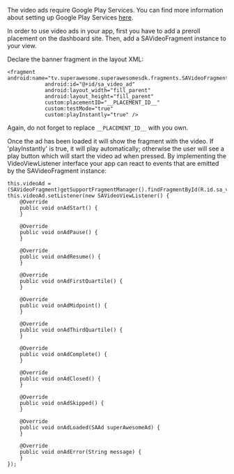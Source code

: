 The video ads require Google Play Services. You can find more information about setting up Google Play Services [here](http://developer.android.com/google/play-services/setup.html).

In order to use video ads in your app, first you have to add a preroll placement on the dashboard site. Then, add a SAVideoFragment instance to your view.

Declare the banner fragment in the layout XML:
	
```
<fragment android:name="tv.superawesome.superawesomesdk.fragments.SAVideoFragment"
            android:id="@+id/sa_video_ad"
            android:layout_width="fill_parent"
            android:layout_height="fill_parent"
            custom:placementID="__PLACEMENT_ID__"
            custom:testMode="true"
            custom:playInstantly="true" />
```

Again, do not forget to replace `__PLACEMENT_ID__` with you own.

Once the ad has been loaded it will show the fragment with the video. If 'playInstantly' is true, it will play automatically; otherwise the user will see a play button which will start the video ad when pressed. By implementing the VideoViewListener interface your app can react to events that are emitted by the SAVideoFragment instance:

```
this.videoAd = (SAVideoFragment)getSupportFragmentManager().findFragmentById(R.id.sa_video_ad);
this.videoAd.setListener(new SAVideoViewListener() {
    @Override
    public void onAdStart() {
    }

    @Override
    public void onAdPause() {
    }

    @Override
    public void onAdResume() {
    }

    @Override
    public void onAdFirstQuartile() {
    }

    @Override
    public void onAdMidpoint() {
    }

    @Override
    public void onAdThirdQuartile() {
    }

    @Override
    public void onAdComplete() {
    }

    @Override
    public void onAdClosed() {
    }

    @Override
    public void onAdSkipped() {
    }

    @Override
    public void onAdLoaded(SAAd superAwesomeAd) {
    }

    @Override
    public void onAdError(String message) {
    }
});
```